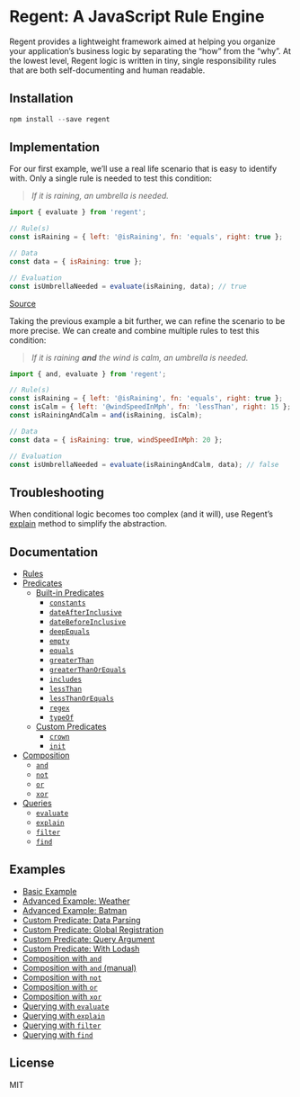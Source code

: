 # Regent: A JavaScript Rule Engine

Regent provides a lightweight framework aimed at helping you organize your application’s business logic by separating the “how” from the “why”. At the lowest level, Regent logic is written in tiny, single responsibility rules that are both self-documenting and human readable.

## Installation

```javascript
npm install --save regent
```

## Implementation

For our first example, we’ll use a real life scenario that is easy to identify with. Only a single rule is needed to test this condition:

> _If it is raining, an umbrella is needed._


```javascript
import { evaluate } from 'regent';

// Rule(s)
const isRaining = { left: '@isRaining', fn: 'equals', right: true };

// Data
const data = { isRaining: true };

// Evaluation
const isUmbrellaNeeded = evaluate(isRaining, data); // true
```

[Source](https://github.com/northwesternmutual/regent/blob/master/examples/basic-example-weather.js)

Taking the previous example a bit further, we can refine the scenario to be more precise. We can create and combine multiple rules to test this condition:

> _If it is raining **and** the wind is calm, an umbrella is needed._

```javascript
import { and, evaluate } from 'regent';

// Rule(s)
const isRaining = { left: '@isRaining', fn: 'equals', right: true };
const isCalm = { left: '@windSpeedInMph', fn: 'lessThan', right: 15 };
const isRainingAndCalm = and(isRaining, isCalm);

// Data
const data = { isRaining: true, windSpeedInMph: 20 };

// Evaluation
const isUmbrellaNeeded = evaluate(isRainingAndCalm, data); // false
```

## Troubleshooting

When conditional logic becomes too complex (and it will), use Regent’s [explain](https://github.com/northwesternmutual/regent/blob/master/docs/Queries.md#explain) method to simplify the abstraction.

## Documentation

- [Rules](https://github.com/northwesternmutual/regent/blob/master/docs/Rules.md)
- [Predicates](https://github.com/northwesternmutual/regent/blob/master/docs/Predicates.md)
  - [Built-in Predicates](https://github.com/northwesternmutual/regent/blob/master/docs/Predicates.md#built-in-predicates)
    - [`constants`](https://github.com/northwesternmutual/regent/blob/master/docs/Predicates.md#constants)
    - [`dateAfterInclusive`](https://github.com/northwesternmutual/regent/blob/master/docs/Predicates.md#dateafterinclusive)
    - [`dateBeforeInclusive`](https://github.com/northwesternmutual/regent/blob/master/docs/Predicates.md#datebeforeinclusive)
    - [`deepEquals`](https://github.com/northwesternmutual/regent/blob/master/docs/Predicates.md#deepequals)
    - [`empty`](https://github.com/northwesternmutual/regent/blob/master/docs/Predicates.md#empty)
    - [`equals`](https://github.com/northwesternmutual/regent/blob/master/docs/Predicates.md#equals)
    - [`greaterThan`](https://github.com/northwesternmutual/regent/blob/master/docs/Predicates.md#greaterthan)
    - [`greaterThanOrEquals`](https://github.com/northwesternmutual/regent/blob/master/docs/Predicates.md#greaterthanorequals)
    - [`includes`](https://github.com/northwesternmutual/regent/blob/master/docs/Predicates.md#includes)
    - [`lessThan`](https://github.com/northwesternmutual/regent/blob/master/docs/Predicates.md#lessthan)
    - [`lessThanOrEquals`](https://github.com/northwesternmutual/regent/blob/master/docs/Predicates.md#lessthanorequals)
    - [`regex`](https://github.com/northwesternmutual/regent/blob/master/docs/Predicates.md#regex)
    - [`typeOf`](https://github.com/northwesternmutual/regent/blob/master/docs/Predicates.md#typeof)
  - [Custom Predicates](https://github.com/northwesternmutual/regent/blob/master/docs/Predicates.md#custom-predicates)
    - [`crown`](https://github.com/northwesternmutual/regent/blob/master/docs/Predicates.md#crown)
    - [`init`](https://github.com/northwesternmutual/regent/blob/master/docs/Predicates.md#init)
- [Composition](https://github.com/northwesternmutual/regent/blob/master/docs/Composition.md)
  - [`and`](https://github.com/northwesternmutual/regent/blob/master/docs/Composition.md#and)
  - [`not`](https://github.com/northwesternmutual/regent/blob/master/docs/Composition.md#not)
  - [`or`](https://github.com/northwesternmutual/regent/blob/master/docs/Composition.md#or)
  - [`xor`](https://github.com/northwesternmutual/regent/blob/master/docs/Composition.md#xor)
- [Queries](https://github.com/northwesternmutual/regent/blob/master/docs/Queries.md)
  - [`evaluate`](https://github.com/northwesternmutual/regent/blob/master/docs/Queries.md#evaluate)
  - [`explain`](https://github.com/northwesternmutual/regent/blob/master/docs/Queries.md#explain)
  - [`filter`](https://github.com/northwesternmutual/regent/blob/master/docs/Queries.md#filter)
  - [`find`](https://github.com/northwesternmutual/regent/blob/master/docs/Queries.md#find)

## Examples

- [Basic Example](https://github.com/northwesternmutual/regent/blob/master/examples/basic-example-weather.js)
- [Advanced Example: Weather](https://github.com/northwesternmutual/regent/blob/master/examples/advanced-example-weather.js)
- [Advanced Example: Batman](https://github.com/northwesternmutual/regent/blob/master/examples/advanced-example-batman.js)
- [Custom Predicate: Data Parsing](https://github.com/northwesternmutual/regent/blob/master/examples/custom-predicate-data-parsing.js)
- [Custom Predicate: Global Registration](https://github.com/northwesternmutual/regent/blob/master/examples/custom-predicate-global-registration.js)
- [Custom Predicate: Query Argument](https://github.com/northwesternmutual/regent/blob/master/examples/custom-predicate-query-argument.js)
- [Custom Predicate: With Lodash](https://github.com/northwesternmutual/regent/blob/master/examples/custom-predicate-with-lodash.js)
- [Composition with `and`](https://github.com/northwesternmutual/regent/blob/master/examples/composition-with-and.js)
- [Composition with `and` (manual)](https://github.com/northwesternmutual/regent/blob/master/examples/composition-with-and-manually.js)
- [Composition with `not`](https://github.com/northwesternmutual/regent/blob/master/examples/composition-with-not.js)
- [Composition with `or`](https://github.com/northwesternmutual/regent/blob/master/examples/composition-with-or.js)
- [Composition with `xor`](https://github.com/northwesternmutual/regent/blob/master/examples/composition-with-xor.js)
- [Querying with `evaluate`](https://github.com/northwesternmutual/regent/blob/master/examples/querying-with-evaluate.js)
- [Querying with `explain`](https://github.com/northwesternmutual/regent/blob/master/examples/querying-with-explain.js)
- [Querying with `filter`](https://github.com/northwesternmutual/regent/blob/master/examples/querying-with-filter.js)
- [Querying with `find`](https://github.com/northwesternmutual/regent/blob/master/examples/querying-with-find.js)

## License

MIT

